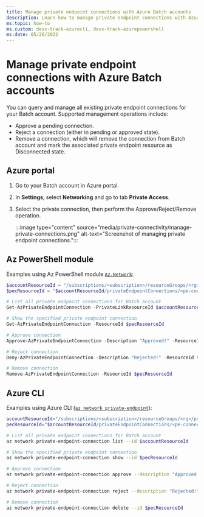 ```yaml
---
title: Manage private endpoint connections with Azure Batch accounts
description: Learn how to manage private endpoint connections with Azure Batch accounts, including list, approve, reject and remove.
ms.topic: how-to
ms.custom: devx-track-azurecli, devx-track-azurepowershell
ms.date: 05/26/2022
---
```


# Manage private endpoint connections with Azure Batch accounts

You can query and manage all existing private endpoint connections for your Batch account. Supported management operations include:

- Approve a pending connection.
- Reject a connection (either in pending or approved state).
- Remove a connection, which will remove the connection from Batch account and mark the associated private endpoint resource as Disconnected state.

## Azure portal

1. Go to your Batch account in Azure portal.
1. In **Settings**, select **Networking** and go to tab **Private Access**.
1. Select the private connection, then perform the Approve/Reject/Remove operation.

   :::image type="content" source="media/private-connectivity/manage-private-connections.png" alt-text="Screenshot of managing private endpoint connections.":::

## Az PowerShell module

Examples using Az PowerShell module [`Az.Network`](/powershell/module/az.network#networking):

```PowerShell
$accountResourceId = "/subscriptions/<subscription>/resourceGroups/<rg>/providers/Microsoft.Batch/batchAccounts/<account>"
$pecResourceId = "$accountResourceId/privateEndpointConnections/<pe-connection-name>"

# List all private endpoint connections for Batch account
Get-AzPrivateEndpointConnection -PrivateLinkResourceId $accountResourceId

# Show the specified private endpoint connection
Get-AzPrivateEndpointConnection -ResourceId $pecResourceId

# Approve connection
Approve-AzPrivateEndpointConnection -Description "Approved!" -ResourceId $pecResourceId

# Reject connection
Deny-AzPrivateEndpointConnection -Description "Rejected!" -ResourceId $pecResourceId

# Remove connection
Remove-AzPrivateEndpointConnection -ResourceId $pecResourceId
```

## Azure CLI

Examples using Azure CLI ([`az network private-endpoint`](/cli/azure/network/private-endpoint)):

```sh
accountResourceId="/subscriptions/<subscription>/resourceGroups/<rg>/providers/Microsoft.Batch/batchAccounts/<account>"
pecResourceId="$accountResourceId/privateEndpointConnections/<pe-connection-name>"

# List all private endpoint connections for Batch account
az network private-endpoint-connection list --id $accountResourceId

# Show the specified private endpoint connection
az network private-endpoint-connection show --id $pecResourceId

# Approve connection
az network private-endpoint-connection approve --description "Approved!" --id $pecResourceId

# Reject connection
az network private-endpoint-connection reject --description "Rejected!" --id $pecResourceId

# Remove connection
az network private-endpoint-connection delete --id $pecResourceId
```

